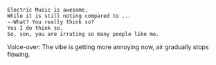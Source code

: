 	Electric Music is awesome,
	While it is still noting compared to ...
	--What? You really think so?
	Yes I do think so.
	So, son, you are irrating so many people like me.
Voice-over:	
	The vibe is getting more annoying now, air gradually stops flowing.
